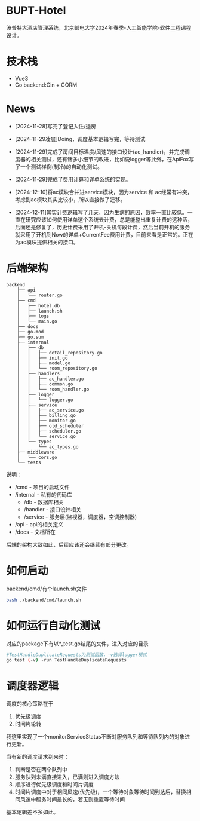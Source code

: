 # BUPT-Hotel
波普特大酒店管理系统，北京邮电大学2024年春季-人工智能学院-软件工程课程设计。

# 技术栈

- Vue3
- Go backend:Gin + GORM

# News
- [2024-11-28]写完了登记入住/退房
- [2024-11-29凌晨]Doing，调度基本逻辑写完，等待测试
- [2024-11-29]完成了房间目标温度/风速的接口设计(ac_handler)，并完成调度器的相关测试，还有诸多小细节的改进，比如说logger等此外，在ApiFox写了一个测试样例(制冷)的自动化测试。

- [2024-11-29]完成了费用计算和详单系统的实现。

- [2024-12-10]将ac模块合并进service模块，因为service 和 ac经常有冲突，考虑到ac模块其实比较小，所以直接做了迁移。

- [2024-12-11]其实计费逻辑写了几天，因为生病的原因，效率一直比较低。一直在研究应该如何使用详单这个系统去计费，总是能整出重复计费的这种活，后面还是修复了，历史计费采用了开机-关机每段计费，然后当前开机的服务就采用了开机到Now的详单+CurrentFee费用计费，目前来看是正常的。正在为ac模块提供相关的接口。

# 后端架构
```
backend
    ├── api
    │   └── router.go
    ├── cmd
    │   ├── hotel.db
    │   ├── launch.sh
    │   ├── logs
    │   └── main.go
    ├── docs
    ├── go.mod
    ├── go.sum
    ├── internal
    │   ├── db
    │   │   ├── detail_repository.go
    │   │   ├── init.go
    │   │   ├── model.go
    │   │   └── room_repository.go
    │   ├── handlers
    │   │   ├── ac_handler.go
    │   │   ├── common.go
    │   │   └── room_handler.go
    │   ├── logger
    │   │   └── logger.go
    │   ├── service
    │   │   ├── ac_service.go
    │   │   ├── billing.go
    │   │   ├── monitor.go
    │   │   ├── old_scheduler
    │   │   ├── scheduler.go
    │   │   └── service.go
    │   └── types
    │       └── ac_types.go
    ├── middleware
    │   └── cors.go
    └── tests
```
说明：
- /cmd - 项目的启动文件
- /internal - 私有的代码库
    - /db - 数据库相关
    - /handler - 接口设计相关
    - /service - 服务层(监视器，调度器，空调控制器)
- /api - api的相关定义
- /docs - 文档所在

后端的架构大致如此，后续应该还会继续有部分更改。

# 如何启动
backend/cmd/有个launch.sh文件
```Bash
bash ./backend/cmd/launch.sh
```

# 如何运行自动化测试
对应的package下有以*_test.go结尾的文件，进入对应的目录
```Bash
#TestHandleDuplicateRequests为测试函数，-v选择logger模式
go test (-v) -run TestHandleDuplicateRequests
```

# 调度器逻辑

调度的核心策略在于
1. 优先级调度
2. 时间片轮转

我这里实现了一个monitorServiceStatus不断对服务队列和等待队列内的对象进行更新。

当有新的调度请求到来时：
1. 判断是否在两个队列中
2. 服务队列未满直接进入，已满则进入调度方法
3. 顺序进行优先级调度和时间片调度
4. 时间片调度中对于相同风速(优先级)，一个等待对象等待时间到达后，替换相同风速中服务时间最长的，若无则重置等待时间

基本逻辑差不多如此。